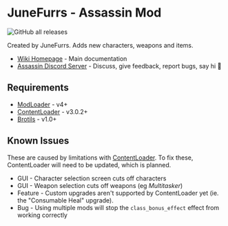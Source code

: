 # JuneFurrs - Assassin Mod

![GitHub all releases](https://img.shields.io/github/downloads/BrotatoMods/Brotato-Assassin-Mod/total)

Created by JuneFurrs. Adds new characters, weapons and items.

* [Wiki Homepage](https://brotato.wiki.spellsandguns.com/Mod:Assassin) - Main documentation
* [Assassin Discord Server](https://discord.gg/3Jg2YStJbu) - Discuss, give feedback, report bugs, say hi 👋

## Requirements

* [ModLoader](https://github.com/GodotModding/godot-mod-loader) - v4+
* [ContentLoader](https://github.com/BrotatoMods/Brotato-ContentLoader) - v3.0.2+
* [Brotils](https://github.com/BrotatoMods/Brotato-Brotils/) - v1.0+

## Known Issues

These are caused by limitations with [ContentLoader](https://github.com/BrotatoMods/Brotato-ContentLoader). To fix these, ContentLoader will need to be updated, which is planned.

  - GUI - Character selection screen cuts off characters
  - GUI - Weapon selection cuts off weapons (eg *Multitasker*)
  - Feature - Custom upgrades aren't supported by ContentLoader yet (ie. the "Consumable Heal" upgrade).
  - Bug - Using multiple mods will stop the `class_bonus_effect` effect from working correctly
